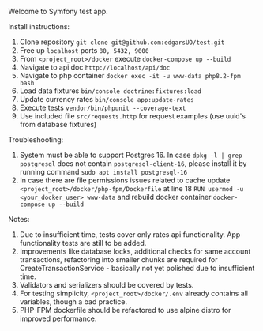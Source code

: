 Welcome to Symfony test app.

Install instructions:
1. Clone repository                                             `git clone git@github.com:edgarsUO/test.git`
2. Free up `localhost` ports                                    `80, 5432, 9000`
3. From `<project_root>/docker` execute                         `docker-compose up --build`
4. Navigate to api doc                                          `http://localhost/api/doc`
5. Navigate to php container                                    `docker exec -it -u www-data php8.2-fpm bash`
6. Load data fixtures                                           `bin/console doctrine:fixtures:load`
7. Update currency rates                                        `bin/console app:update-rates`
8. Execute tests                                                `vendor/bin/phpunit --coverage-text`
9. Use included file `src/requests.http` for request examples (use uuid's from database fixtures)

Troubleshooting:
1. System must be able to support Postgres 16. In case `dpkg -l | grep postgresql` does not
   contain `postgresql-client-16`, please install it by running command `sudo apt install postgresql-16`
2. In case there are file permissions issues related to cache update `<project_root>/docker/php-fpm/Dockerfile`
   at line 18 `RUN usermod -u <your_docker_user> www-data` and rebuild docker container `docker-compose up --build`

Notes:
1. Due to insufficient time, tests cover only rates api functionality. App functionality tests are still to be added.
2. Improvements like database locks, additional checks for same account transactions, refactoring into smaller chunks
   are required for CreateTransactionService - basically not yet polished due to insufficient time.
3. Validators and serializers should be covered by tests.
4. For testing simplicity, `<project_root>/docker/.env` already contains all variables, though a bad practice.
5. PHP-FPM dockerfile should be refactored to use alpine distro for improved performance.
